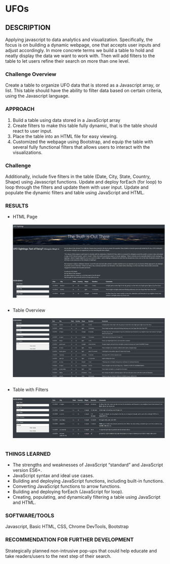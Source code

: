# UFOs

## DESCRIPTION
Applying javascript to data analytics and visualization. Specifically, the focus is on building a dynamic webpage, one that accepts user inputs and adjust accordingly. In more concrete terms we build a table to hold and neatly display the data we want to work with. 
Then will add filters to the table to let users refine their search on more than one level.

### Challenge Overview
Create a table to organize UFO data that is stored as a Javascript array, or list. This table should have the ability to filter data based on certain criteria, using the Javascript language.

### APPROACH
1. Build a table using data stored in a JavaScript array
2. Create filters to make this table fully dynamic, that is the table should react to user input.
3. Place the table into an HTML file for easy viewing. 
4. Customized the webpage using Bootstrap, and equip the table with several fully functional filters that allows users to interact with the visualizations.

### Challenge
Additionally, include five filters in the table (Date, City, State, Country, Shape) using Javascript functions. Update and deploy  forEach (for loop) to loop through the filters and update them with user input. Update and populate the dynamic filters and table using JavaScript and HTML.

### RESULTS
* HTML Page
<br><br><img align="center" width="650" src="/pics/UFO.png"><br/><br/>

* Table Overview
<br><br><img align="center" width="650" src="/pics/ufo1.png"><br/><br/>

* Table with Filters
<br><br><img align="center" width="650" src="/pics/ufo2.png"><br/><br/>

### THINGS LEARNED
* The strengths and weaknesses of JavaScript “standard” and JavaScript version ES6+.
* JavaScript syntax and ideal use cases.
* Building and deploying JavaScript functions, including built-in functions.
* Converting JavaScript functions to arrow functions.
* Building and deploying forEach (JavaScript for loop).
* Creating, populating, and dynamically filtering a table using JavaScript and HTML.

### SOFTWARE/TOOLS
Javascript, Basic HTML, CSS, Chrome DevTools, Bootstrap

### RECOMMENDATION FOR FURTHER DEVELOPMENT 
Strategically planned non-intrusive pop-ups that could help educate and take readers/users to the next step of their search.
